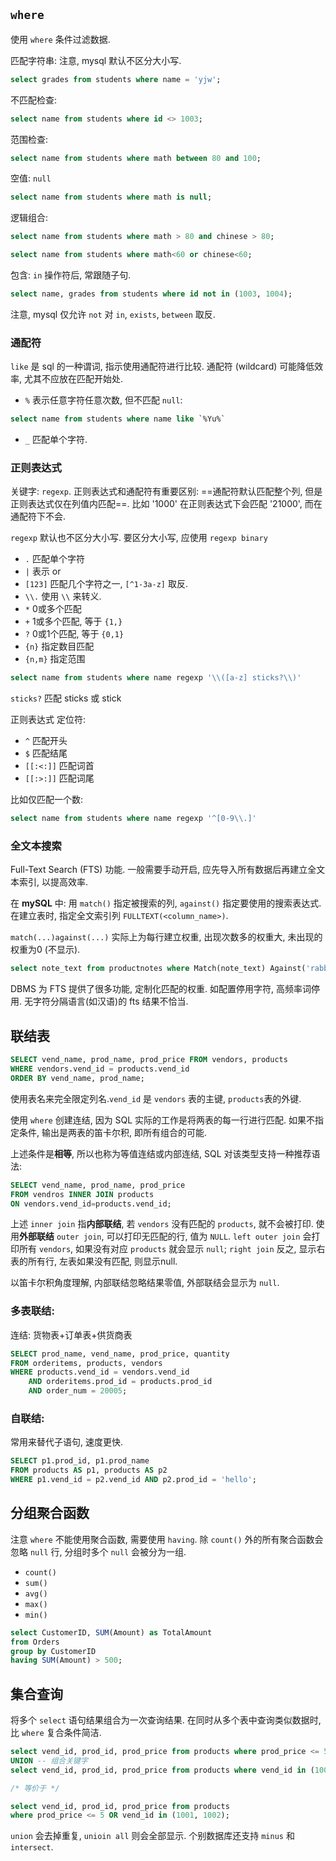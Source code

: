 ## `where`

使用 `where` 条件过滤数据.

匹配字符串: 注意, mysql 默认不区分大小写.

```sql
select grades from students where name = 'yjw';
```

不匹配检查:

```sql
select name from students where id <> 1003;
```

范围检查:

```sql
select name from students where math between 80 and 100;
```

空值: `null` 

```sql
select name from students where math is null;
```

逻辑组合:

```sql
select name from students where math > 80 and chinese > 80;

select name from students where math<60 or chinese<60;
```

包含: `in` 操作符后, 常跟随子句.

```sql
select name, grades from students where id not in (1003, 1004);
```

注意, mysql 仅允许 `not` 对 `in`, `exists`, `between` 取反.

### 通配符

`like` 是 sql 的一种谓词, 指示使用通配符进行比较. 通配符 (wildcard) 可能降低效率, 尤其不应放在匹配开始处.

- `%` 表示任意字符任意次数, 但不匹配 `null`: 

```sql
select name from students where name like `%Yu%`
```

- `_` 匹配单个字符.

### 正则表达式

关键字: `regexp`. 正则表达式和通配符有重要区别: ==通配符默认匹配整个列, 但是正则表达式仅在列值内匹配==. 比如 '1000' 在正则表达式下会匹配 '21000', 而在通配符下不会.

`regexp` 默认也不区分大小写. 要区分大小写, 应使用 `regexp binary`

- `.` 匹配单个字符
- `|` 表示 or
- `[123]` 匹配几个字符之一, `[^1-3a-z]` 取反.
- `\\.` 使用 `\\` 来转义.
- `*` 0或多个匹配
- `+` 1或多个匹配, 等于 `{1,}`
- `?` 0或1个匹配, 等于 `{0,1}`
- `{n}` 指定数目匹配
- `{n,m}` 指定范围

```sql
select name from students where name regexp '\\([a-z] sticks?\\)'
```

`sticks?` 匹配 sticks 或 stick

正则表达式 定位符:

- `^` 匹配开头
- `$` 匹配结尾
- `[[:<:]]` 匹配词首
- `[[:>:]]` 匹配词尾

比如仅匹配一个数:

```sql
select name from students where name regexp '^[0-9\\.]'
```

### 全文本搜索

Full-Text Search (FTS) 功能. 一般需要手动开启, 应先导入所有数据后再建立全文本索引, 以提高效率. 

在 **mySQL** 中: 用 `match()` 指定被搜索的列, `against()` 指定要使用的搜索表达式. 在建立表时, 指定全文索引列 `FULLTEXT(<column_name>)`.

`match(...)against(...)` 实际上为每行建立权重, 出现次数多的权重大, 未出现的权重为0 (不显示).
```sql
select note_text from productnotes where Match(note_text) Against('rabbit');
```

DBMS 为 FTS 提供了很多功能, 定制化匹配的权重. 如配置停用字符, 高频率词停用. 无字符分隔语言(如汉语)的 fts 结果不恰当.

## 联结表

```sql
SELECT vend_name, prod_name, prod_price FROM vendors, products
WHERE vendors.vend_id = products.vend_id
ORDER BY vend_name, prod_name;
```

使用表名来完全限定列名.`vend_id` 是 `vendors` 表的主键, `products`表的外键.

使用 `where` 创建连结, 因为 SQL 实际的工作是将两表的每一行进行匹配. 如果不指定条件, 输出是两表的笛卡尔积, 即所有组合的可能.

上述条件是**相等**, 所以也称为等值连结或内部连结, SQL 对该类型支持一种推荐语法:
```sql
SELECT vend_name, prod_name, prod_price 
FROM vendros INNER JOIN products
ON vendors.vend_id=products.vend_id;
```

上述 `inner join` 指**内部联结**, 若 `vendors` 没有匹配的 `products`, 就不会被打印. 使用**外部联结** `outer join`, 可以打印无匹配的行, 值为 `NULL`. `left outer join` 会打印所有 `vendors`, 如果没有对应 `products` 就会显示 `null`; `right join` 反之, 显示右表的所有行, 左表如果没有匹配, 则显示null.

以笛卡尔积角度理解, 内部联结忽略结果零值, 外部联结会显示为 `null`.

### 多表联结:

连结: 货物表+订单表+供货商表
```sql
SELECT prod_name, vend_name, prod_price, quantity
FROM orderitems, products, vendors
WHERE products.vend_id = vendors.vend_id
	AND orderitems.prod_id = products.prod_id
	AND order_num = 20005;
```

### 自联结:

常用来替代子语句, 速度更快.
```sql
SELECT p1.prod_id, p1.prod_name 
FROM products AS p1, products AS p2
WHERE p1.vend_id = p2.vend_id AND p2.prod_id = 'hello';
```

## 分组聚合函数

注意 `where` 不能使用聚合函数, 需要使用 `having`. 除 `count()` 外的所有聚合函数会忽略 `null` 行, 分组时多个 `null` 会被分为一组.

- `count()`
- `sum()`
- `avg()`
- `max()`
- `min()`

```sql
select CustomerID, SUM(Amount) as TotalAmount
from Orders
group by CustomerID
having SUM(Amount) > 500;
```

## 集合查询

将多个 `select` 语句结果组合为一次查询结果. 在同时从多个表中查询类似数据时, 比 `where` 复合条件简洁.

```sql
select vend_id, prod_id, prod_price from products where prod_price <= 5
UNION -- 组合关键字
select vend_id, prod_id, prod_price from products where vend_id in (1001, 1002);

/* 等价于 */

select vend_id, prod_id, prod_price from products
where prod_price <= 5 OR vend_id in (1001, 1002);
```

`union` 会去掉重复, `unioin all` 则会全部显示. 个别数据库还支持 `minus` 和 `intersect`.


